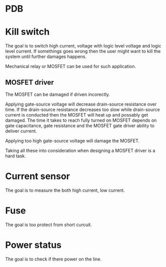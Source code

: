 # PDB


# Kill switch
The goal is to switch high current, voltage with logic level voltage and logic level current.
If somethings goes wrong then the user might want to kill the system until further damages happens.


Mechanical relay or MOSFET can be used for such application.

## MOSFET driver
The MOSFET can be damaged if driven incorectly.

Applying gate-source voltage will decrease drain-source resistance over time.
If the drain-source resistance decreases too slow while drain-source current is conducted then the MOSFET will heat up and possably get damaged.
The time it takes to reach fully turned on MOSFET depends on gate capacitance, 
gate resistance and the MOSFET gate driver ability to deliver current.

Applying too high gate-source voltage will damage the MOSFET.

Taking all these into consideration when designing a MOSFET driver is a hard task.


# Current sensor
The goal is to measure the both high current, low current.


# Fuse
The goal is too protect from short curcuit.


# Power status
The goal is to check if there power on the line.
